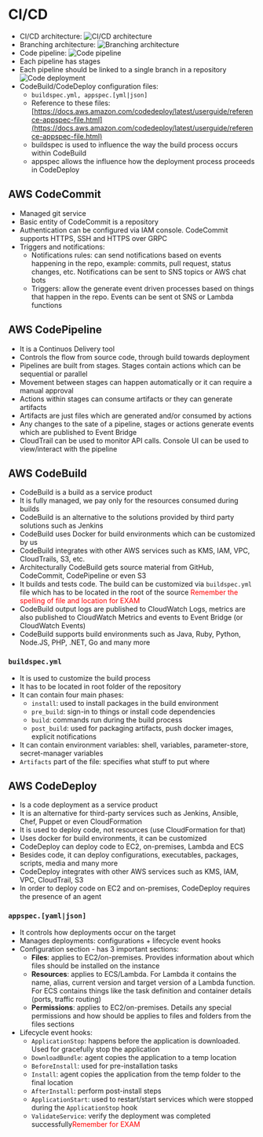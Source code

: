 # CI/CD

- CI/CD architecture:
    ![CI/CD architecture](images/CICD1.png)
- Branching architecture:
    ![Branching architecture](images/CICD2.png)
- Code pipeline:
    ![Code pipeline](images/CICD3.png)
- Each pipeline has stages
- Each pipeline should be linked to a single branch in a repository
    ![Code deployment](images/CICD4.png)
- CodeBuild/CodeDeploy configuration files:
    - `buildspec.yml, appspec.[yml|json]`
    - Reference to these files: [https://docs.aws.amazon.com/codedeploy/latest/userguide/reference-appspec-file.html](https://docs.aws.amazon.com/codedeploy/latest/userguide/reference-appspec-file.html)
    - buildspec is used to influence the way the build process occurs within CodeBuild
    - appspec allows the influence how the deployment process proceeds in CodeDeploy

## AWS CodeCommit

- Managed git service
- Basic entity of CodeCommit is a repository
- Authentication can be configured via IAM console. CodeCommit supports HTTPS, SSH and HTTPS over GRPC
- Triggers and notifications:
    - Notifications rules: can send notifications based on events happening in the repo, example: commits, pull request, status changes, etc. Notifications can be sent to SNS topics or AWS chat bots
    - Triggers: allow the generate event driven processes based on things that happen in the repo. Events can be sent ot SNS or Lambda functions

## AWS CodePipeline

- It is a Continuos Delivery tool
- Controls the flow from source code, through build towards deployment
- Pipelines are built from stages. Stages contain actions which can be sequential or parallel
- Movement between stages can happen automatically or it can require a manual approval
- Actions within stages can consume artifacts or they can generate artifacts
- Artifacts are just files which are generated and/or consumed by actions
- Any changes to the sate of a pipeline, stages or actions generate events which are published to Event Bridge
- CloudTrail can be used to monitor API calls. Console UI can be used to view/interact with the pipeline

## AWS CodeBuild

- CodeBuild is a build as a service product
- It is fully managed, we pay only for the resources consumed during builds
- CodeBuild is an alternative to the solutions provided by third party solutions such as Jenkins
- CodeBuild uses Docker for build environments which can be customized by us
- CodeBuild integrates with other AWS services such as KMS, IAM, VPC, CloudTrails, S3, etc.
- Architecturally CodeBuild gets source material from GitHub, CodeCommit, CodePipeline or even S3
- It builds and tests code. The build can be customized via `buildspec.yml` file which has to be located in the root of the source <span style="color: red;">Remember the spelling of file and location for EXAM</span>
- CodeBuild output logs are published to CloudWatch Logs, metrics are also published to CloudWatch Metrics and events to Event Bridge (or CloudWatch Events)
- CodeBuild supports build environments such as Java, Ruby, Python, Node.JS, PHP, .NET, Go and many more

### `buildspec.yml`

- It is used to customize the build process
- It has to be located in root folder of the repository
- It can contain four main phases:
    - `install`: used to install packages in the build environment
    - `pre_build`: sign-in to things or install code dependencies
    - `build`: commands run during the build process
    - `post_build`: used for packaging artifacts, push docker images, explicit notifications
- It can contain environment variables: shell, variables, parameter-store, secret-manager variables
- `Artifacts` part of the file: specifies what stuff to put where

## AWS CodeDeploy

- Is a code deployment as a service product
- It is an alternative for third-party services such as Jenkins, Ansible, Chef, Puppet or even CloudFormation
- It is used to deploy code, not resources (use CloudFormation for that)
- Uses docker for build environments, it can be customized
- CodeDeploy can deploy code to EC2, on-premises, Lambda and ECS
- Besides code, it can deploy configurations, executables, packages, scripts, media and many more
- CodeDeploy integrates with other AWS services such as KMS, IAM, VPC, CloudTrail, S3
- In order to deploy code on EC2 and on-premises, CodeDeploy requires the presence of an agent

### `appspec.[yaml|json]`

- It controls how deployments occur on the target
- Manages deployments: configurations + lifecycle event hooks
- Configuration section - has 3 important sections:
    - **Files**: applies to EC2/on-premises. Provides information about which files should be installed on the instance
    - **Resources**: applies to ECS/Lambda. For Lambda it contains the name, alias, current version and target version of a Lambda function. For ECS contains things like the task definition and container details (ports, traffic routing)
    - **Permissions**: applies to EC2/on-premises. Details any special permissions and how should be applies to files and folders from the files sections
- Lifecycle event hooks:
    - `ApplicationStop`: happens before the application is downloaded. Used for gracefully stop the application
    - `DownloadBundle`: agent copies the application to a temp location
    - `BeforeInstall`: used for pre-installation tasks
    - `Install`: agent copies the application from the temp folder to the final location
    - `AfterInstall`: perform post-install steps
    - `ApplicationStart`: used to restart/start services which were stopped during the `ApplicationStop` hook
    - `ValidateService`: verify the deployment was completed successfully<span style="color: red;">Remember for EXAM</span>